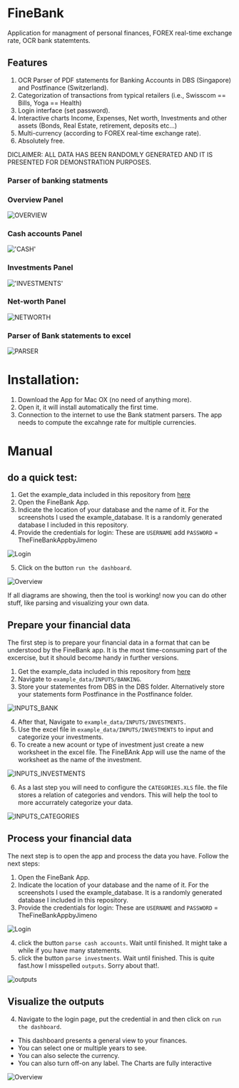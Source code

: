 # FineBank

Application for managment of personal finances, FOREX real-time exchange rate, OCR bank statemtents.

## Features

1. OCR Parser of PDF statements for Banking Accounts in DBS (Singapore) and Postfinance (Switzerland).
2. Categorization of transactions from typical retailers (i.e., Swisscom == Bills, Yoga == Health)
3. Login interface (set password).
4. Interactive charts Income, Expenses, Net worth, Investments and other assets (Bonds, Real Estate, retirement, deposits etc...)
5. Multi-currency (according to FOREX real-time exchange rate).
6. Absolutely free.

DICLAIMER: ALL DATA HAS BEEN RANDOMLY GENERATED AND IT IS PRESENTED FOR DEMONSTRATION PURPOSES.

### Parser of banking statments

### Overview Panel

![OVERVIEW](https://github.com/JIMENOFONSECA/FineBank/raw/master/screenshots/all/Screenshot%202019-04-19%20at%2010.52.09%20AM.png)

### Cash accounts Panel

!['CASH'](https://github.com/JIMENOFONSECA/FineBank/raw/master/screenshots/all/Screenshot%202019-04-19%20at%2010.04.22%20AM.png)

### Investments Panel

!['INVESTMENTS'](https://github.com/JIMENOFONSECA/FineBank/raw/master/screenshots/all/Screenshot%202019-04-19%20at%2010.04.45%20AM.png)

### Net-worth Panel

![NETWORTH](https://github.com/JIMENOFONSECA/FineBank/raw/master/screenshots/all/Screenshot%202019-04-19%20at%2010.04.56%20AM.png)

### Parser of Bank statements to excel

![PARSER](https://github.com/JIMENOFONSECA/FineBank/raw/master/screenshots/all/parser2.png)

# Installation:

1. Download the App for Mac OX (no need of anything more).
2. Open it, it will install automatically the first time.
3. Connection to the internet to use the Bank statment parsers. The app needs to compute the excahnge rate for multiple currencies.

# Manual

## do a quick test:

1. Get the example_data included in this repository from [here](https://github.com/JIMENOFONSECA/FineBank/raw/master/example_data/example_data.zip)
2. Open the FineBank App.
3. Indicate the location of your database and the name of it. For the screenshots I used the example_database. It is a randomly generated database I included in this repository. 
4. Provide the credentials for login: These are `USERNAME` add `PASSWORD` = TheFineBankAppbyJimeno

![Login](https://github.com/JIMENOFONSECA/FineBank/raw/master/screenshots/Login/login.gif)

5. Click on the button `run the dashboard`.

![Overview](https://github.com/JIMENOFONSECA/FineBank/raw/master/screenshots/Overview%20tab/overview.gif)

If all diagrams are showing, then the tool is working! now you can do other stuff, like parsing and visualizing your own data.

## Prepare your financial data

The first step is to prepare your financial data in a format that can be understood by the FineBank app. It is the most time-consuming part of the excercise, but it should become handy in further versions.

1. Get the example_data included in this repository from [here](https://github.com/JIMENOFONSECA/FineBank/raw/master/example_data/example_data.zip)
2. Navigate to `example_data/INPUTS/BANKING`.
3. Store your statementes from DBS in the DBS folder. Alternatively store your statements form Postfinance in the Postfinance folder.

![INPUTS_BANK](https://github.com/JIMENOFONSECA/FineBank/raw/master/screenshots/input%20bank%20folder/bank2.gif)

4. After that, Navigate to `example_data/INPUTS/INVESTMENTS.`
5. Use the excel file in `example_data/INPUTS/INVESTMENTS` to input and categorize your investments.
6. To create a new acount or type of investment just create a new worksheet in the excel file. The FineBAnk App will use the name of the worksheet as the name of the investment.

![INPUTS_INVESTMENTS](https://github.com/JIMENOFONSECA/FineBank/raw/master/screenshots/input%20investments/investments.gif)

6. As a last step you will need to configure the `CATEGORIES.XLS` file. the file stores a relation of categories and vendors. This will help the tool to more accurrately categorize your data.

![INPUTS_CATEGORIES](https://github.com/JIMENOFONSECA/FineBank/raw/master/screenshots/input%20categories/categories.gif)


## Process your financial data

The next step is to open the app and process the data you have. Follow the next steps:

1. Open the FineBank App.
2. Indicate the location of your database and the name of it. For the screenshots I used the example_database. It is a randomly generated database I included in this repository. 
3. Provide the credentials for login: These are `USERNAME` and `PASSWORD` = TheFineBankAppbyJimeno

![Login](https://github.com/JIMENOFONSECA/FineBank/raw/master/screenshots/Login/login.gif)

4. click the button `parse cash accounts`. Wait until finished. It might take a while if you have many statements.
5. click the button `parse investments`. Wait until finished. This is quite fast.how I misspelled `outputs`. Sorry about that!.

![outputs](https://github.com/JIMENOFONSECA/FineBank/raw/master/screenshots/Outputs/outputs.gif)


## Visualize the outputs

4. Navigate to the login page, put the credential in and then click on `run the dashboard`.
 - This dashboard presents a general view to your finances. 
 - You can select one or multiple years to see.
 - You can also selecte the currency.
 - You can also turn off-on any label. The Charts are fully interactive

![Overview](https://github.com/JIMENOFONSECA/FineBank/raw/master/screenshots/Overview%20tab/overview.gif)
